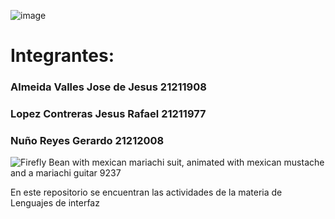 ![image](https://github.com/Jesusrlc/LosFrijolesRancheros/assets/158230496/a0b292fa-6d83-41f2-9600-224268b0d943)
# Integrantes:
### Almeida Valles Jose de Jesus 21211908
### Lopez Contreras Jesus Rafael 21211977
### Nuño Reyes Gerardo 21212008

![Firefly Bean with mexican mariachi suit, animated with mexican mustache and a mariachi guitar 9237](https://github.com/Jesusrlc/LosFrijolesRancheros/assets/158230496/c09fa882-6b98-4260-a8ef-d0775c9df3c9)

En este repositorio se encuentran las actividades de la materia de Lenguajes de interfaz 
